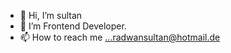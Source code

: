 - 👋 Hi, I’m sultan
- 🌱 I’m  Frontend Developer.
- 📫 How to reach me ...radwansultan@hotmail.de

<!---
sultanoss/sultanoss is a ✨ special ✨ repository because its `README.md` (this file) appears on your GitHub profile.
You can click the Preview link to take a look at your changes.
--->
